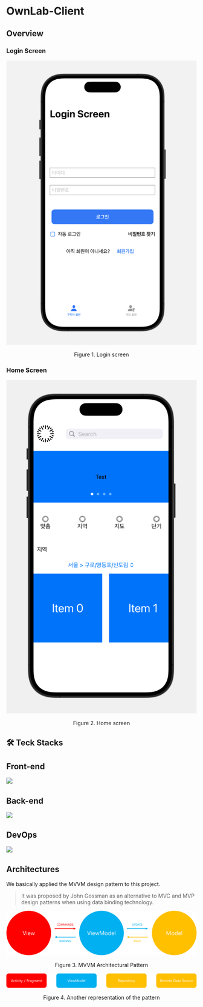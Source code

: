 # OwnLab-Client

## Overview

### Login Screen

<p align="center">
    <a>
        <img src="./assets/UI/login.png" />
    </a>
</p>

<p align="center">
    Figure 1. Login screen
</p>

### Home Screen

<p align="center">
    <a>
        <img src="./assets/UI/main.png" />
    </a>
</p>

<p align="center">
    Figure 2. Home screen
</p>

## 🛠 Teck Stacks

## Front-end

<a href="https://skillicons.dev">
<img src="https://skillicons.dev/icons?i=swift&perline=2" />
</a>

## Back-end

<a href="https://skillicons.dev">
<img src="https://skillicons.dev/icons?i=python,flask,pytorch,mysql&perline=4" />
</a>

## DevOps

<a href="https://skillicons.dev">
<img src="https://skillicons.dev/icons?i=github&perline=1" />
</a>

## Architectures

We basically applied the MVVM design pattern to this project.

> It was proposed by John Gossman as an alternative to MVC and MVP design patterns when using data binding technology.

<p align="center">
    <a>
        <img src="./assets/MVVM.png" />
    </a>
</p>

<p align="center">
    Figure 3. MVVM Architectural Pattern
</p>

<p align="center">
    <a>
        <img src="./assets/MVVM-2.png" />
    </a>
</p>

<p align="center">
    Figure 4. Another representation of the pattern
</p>
